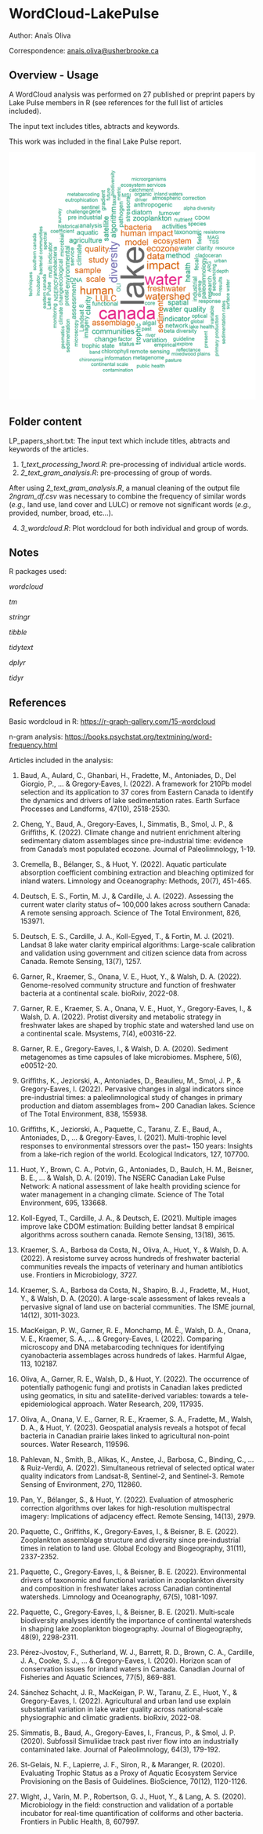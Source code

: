 # WordCloud-LakePulse

Author: Anaïs Oliva

Correspondence: anais.oliva@usherbrooke.ca

## Overview - Usage

A WordCloud analysis was performed on 27 published or preprint papers by Lake Pulse members in R (see references for the full list of articles included).

The input text includes titles, abtracts and keywords.

This work was included in the final Lake Pulse report.

![This is an image](https://github.com/AnOliva/WordCloud-LakePulse/blob/main/results/wordcloud_LP_2ngram.png)

## Folder content

LP_papers_short.txt: The input text which include titles, abtracts and keywords of the articles.

1. *1_text_processing_1word.R*: pre-processing of individual article words.
2. *2_text_gram_analysis.R*: pre-processing of group of words.

After using *2_text_gram_analysis.R*, a manual cleaning of the output file *2ngram_df.csv* was necessary to combine the frequency of similar words (*e.g.,* land use, land cover and LULC) or remove not significant words (*e.g.,* provided, number, broad, etc...).

4. *3_wordcloud.R*: Plot wordcloud for both individual and group of words.


## Notes

R packages used:

*wordcloud*

*tm*

*stringr*

*tibble*

*tidytext*

*dplyr*

*tidyr*

## References

Basic wordcloud in R: https://r-graph-gallery.com/15-wordcloud

n-gram analysis: https://books.psychstat.org/textmining/word-frequency.html

Articles included in the analysis:

1. Baud, A., Aulard, C., Ghanbari, H., Fradette, M., Antoniades, D., Del Giorgio, P., ... & Gregory‐Eaves, I. (2022). A framework for 210Pb model selection and its application to 37 cores from Eastern Canada to identify the dynamics and drivers of lake sedimentation rates. Earth Surface Processes and Landforms, 47(10), 2518-2530.

2. Cheng, Y., Baud, A., Gregory-Eaves, I., Simmatis, B., Smol, J. P., & Griffiths, K. (2022). Climate change and nutrient enrichment altering sedimentary diatom assemblages since pre-industrial time: evidence from Canada’s most populated ecozone. Journal of Paleolimnology, 1-19.

3. Cremella, B., Bélanger, S., & Huot, Y. (2022). Aquatic particulate absorption coefficient combining extraction and bleaching optimized for inland waters. Limnology and Oceanography: Methods, 20(7), 451-465.

4. Deutsch, E. S., Fortin, M. J., & Cardille, J. A. (2022). Assessing the current water clarity status of~ 100,000 lakes across southern Canada: A remote sensing approach. Science of The Total Environment, 826, 153971.

5. Deutsch, E. S., Cardille, J. A., Koll-Egyed, T., & Fortin, M. J. (2021). Landsat 8 lake water clarity empirical algorithms: Large-scale calibration and validation using government and citizen science data from across Canada. Remote Sensing, 13(7), 1257.

6. Garner, R., Kraemer, S., Onana, V. E., Huot, Y., & Walsh, D. A. (2022). Genome-resolved community structure and function of freshwater bacteria at a continental scale. bioRxiv, 2022-08.

7. Garner, R. E., Kraemer, S. A., Onana, V. E., Huot, Y., Gregory-Eaves, I., & Walsh, D. A. (2022). Protist diversity and metabolic strategy in freshwater lakes are shaped by trophic state and watershed land use on a continental scale. Msystems, 7(4), e00316-22.

8. Garner, R. E., Gregory-Eaves, I., & Walsh, D. A. (2020). Sediment metagenomes as time capsules of lake microbiomes. Msphere, 5(6), e00512-20.

9. Griffiths, K., Jeziorski, A., Antoniades, D., Beaulieu, M., Smol, J. P., & Gregory-Eaves, I. (2022). Pervasive changes in algal indicators since pre-industrial times: a paleolimnological study of changes in primary production and diatom assemblages from~ 200 Canadian lakes. Science of The Total Environment, 838, 155938.

10. Griffiths, K., Jeziorski, A., Paquette, C., Taranu, Z. E., Baud, A., Antoniades, D., ... & Gregory-Eaves, I. (2021). Multi-trophic level responses to environmental stressors over the past~ 150 years: Insights from a lake-rich region of the world. Ecological Indicators, 127, 107700.

11. Huot, Y., Brown, C. A., Potvin, G., Antoniades, D., Baulch, H. M., Beisner, B. E., ... & Walsh, D. A. (2019). The NSERC Canadian Lake Pulse Network: A national assessment of lake health providing science for water management in a changing climate. Science of The Total Environment, 695, 133668.

12. Koll-Egyed, T., Cardille, J. A., & Deutsch, E. (2021). Multiple images improve lake CDOM estimation: Building better landsat 8 empirical algorithms across southern canada. Remote Sensing, 13(18), 3615.

13. Kraemer, S. A., Barbosa da Costa, N., Oliva, A., Huot, Y., & Walsh, D. A. (2022). A resistome survey across hundreds of freshwater bacterial communities reveals the impacts of veterinary and human antibiotics use. Frontiers in Microbiology, 3727.

14. Kraemer, S. A., Barbosa da Costa, N., Shapiro, B. J., Fradette, M., Huot, Y., & Walsh, D. A. (2020). A large-scale assessment of lakes reveals a pervasive signal of land use on bacterial communities. The ISME journal, 14(12), 3011-3023.

15. MacKeigan, P. W., Garner, R. E., Monchamp, M. È., Walsh, D. A., Onana, V. E., Kraemer, S. A., ... & Gregory-Eaves, I. (2022). Comparing microscopy and DNA metabarcoding techniques for identifying cyanobacteria assemblages across hundreds of lakes. Harmful Algae, 113, 102187.

16. Oliva, A., Garner, R. E., Walsh, D., & Huot, Y. (2022). The occurrence of potentially pathogenic fungi and protists in Canadian lakes predicted using geomatics, in situ and satellite-derived variables: towards a tele-epidemiological approach. Water Research, 209, 117935.

17. Oliva, A., Onana, V. E., Garner, R. E., Kraemer, S. A., Fradette, M., Walsh, D. A., & Huot, Y. (2023). Geospatial analysis reveals a hotspot of fecal bacteria in Canadian prairie lakes linked to agricultural non-point sources. Water Research, 119596.

18. Pahlevan, N., Smith, B., Alikas, K., Anstee, J., Barbosa, C., Binding, C., ... & Ruiz-Verdù, A. (2022). Simultaneous retrieval of selected optical water quality indicators from Landsat-8, Sentinel-2, and Sentinel-3. Remote Sensing of Environment, 270, 112860.

19. Pan, Y., Bélanger, S., & Huot, Y. (2022). Evaluation of atmospheric correction algorithms over lakes for high-resolution multispectral imagery: Implications of adjacency effect. Remote Sensing, 14(13), 2979.

20. Paquette, C., Griffiths, K., Gregory‐Eaves, I., & Beisner, B. E. (2022). Zooplankton assemblage structure and diversity since pre‐industrial times in relation to land use. Global Ecology and Biogeography, 31(11), 2337-2352.

21. Paquette, C., Gregory‐Eaves, I., & Beisner, B. E. (2022). Environmental drivers of taxonomic and functional variation in zooplankton diversity and composition in freshwater lakes across Canadian continental watersheds. Limnology and Oceanography, 67(5), 1081-1097.

22. Paquette, C., Gregory‐Eaves, I., & Beisner, B. E. (2021). Multi‐scale biodiversity analyses identify the importance of continental watersheds in shaping lake zooplankton biogeography. Journal of Biogeography, 48(9), 2298-2311.

23. Pérez-Jvostov, F., Sutherland, W. J., Barrett, R. D., Brown, C. A., Cardille, J. A., Cooke, S. J., ... & Gregory-Eaves, I. (2020). Horizon scan of conservation issues for inland waters in Canada. Canadian Journal of Fisheries and Aquatic Sciences, 77(5), 869-881.

24. Sánchez Schacht, J. R., MacKeigan, P. W., Taranu, Z. E., Huot, Y., & Gregory-Eaves, I. (2022). Agricultural and urban land use explain substantial variation in lake water quality across national-scale physiographic and climatic gradients. bioRxiv, 2022-08.

25. Simmatis, B., Baud, A., Gregory-Eaves, I., Francus, P., & Smol, J. P. (2020). Subfossil Simuliidae track past river flow into an industrially contaminated lake. Journal of Paleolimnology, 64(3), 179-192.

26. St-Gelais, N. F., Lapierre, J. F., Siron, R., & Maranger, R. (2020). Evaluating Trophic Status as a Proxy of Aquatic Ecosystem Service Provisioning on the Basis of Guidelines. BioScience, 70(12), 1120-1126.

27. Wight, J., Varin, M. P., Robertson, G. J., Huot, Y., & Lang, A. S. (2020). Microbiology in the field: construction and validation of a portable incubator for real-time quantification of coliforms and other bacteria. Frontiers in Public Health, 8, 607997.

